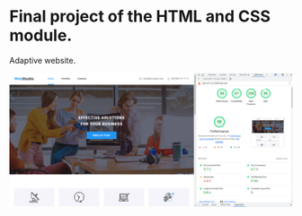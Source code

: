 # Final project of the HTML and CSS module.

Adaptive website.

![Tux, the Linux mascot](./webstudio-01.png)
